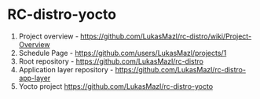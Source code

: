 # RC-distro-yocto

  1) Project overview - https://github.com/LukasMazl/rc-distro/wiki/Project-Overview
  2) Schedule Page - https://github.com/users/LukasMazl/projects/1
  3) Root repository - https://github.com/LukasMazl/rc-distro
  4) Application layer repository - https://github.com/LukasMazl/rc-distro-app-layer
  5) Yocto project https://github.com/LukasMazl/rc-distro-yocto
